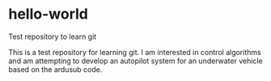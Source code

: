 # hello-world
Test repository to learn git

This is a test repository for learning git. I am interested in control algorithms and am attempting to develop an autopilot system for an underwater vehicle based on the ardusub code.
